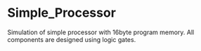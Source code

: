 # Simple_Processor
Simulation of simple processor with 16byte program memory. All components are designed using logic gates.
